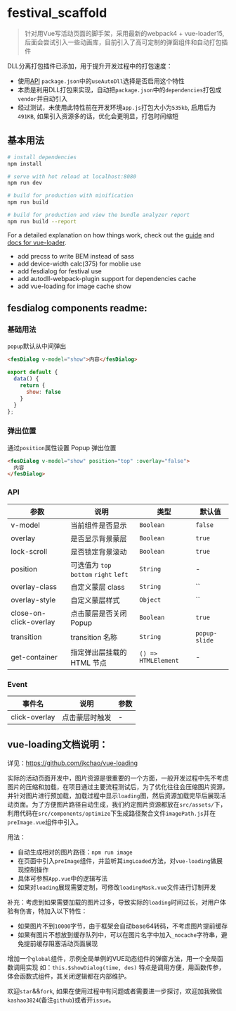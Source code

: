 # festival_scaffold

> 针对用Vue写活动页面的脚手架，采用最新的webpack4 + vue-loader15, 后面会尝试引入一些动画库，目前引入了高可定制的弹窗组件和自动打包插件

DLL分离打包插件已添加，用于提升开发过程中的打包速度：

- 使用[API](https://github.com/asfktz/autodll-webpack-plugin) `package.json`中的`useAutoDll`选择是否启用这个特性
- 本质是利用DLL打包来实现，自动把`package.json`中的`dependencies`打包成`vendor`并自动引入
- 经过测试，未使用此特性前在开发环境`app.js`打包大小为`535kb`, 启用后为`491KB`, 如果引入资源多的话，优化会更明显，打包时间缩短

## 基本用法

``` bash
# install dependencies
npm install

# serve with hot reload at localhost:8080
npm run dev

# build for production with minification
npm run build

# build for production and view the bundle analyzer report
npm run build --report
```

For a detailed explanation on how things work, check out the [guide](http://vuejs-templates.github.io/webpack/) and [docs for vue-loader](http://vuejs.github.io/vue-loader).

- add precss to write BEM instead of sass
- add device-width calc(375) for moblie use
- add fesdialog for festival use
- add autodll-webpack-plugin support for dependencies cache
- add vue-loading for image cache show

## fesdialog components readme:

### 基础用法
`popup`默认从中间弹出

```html
<fesDialog v-model="show">内容</fesDialog>
```

```javascript
export default {
  data() {
    return {
      show: false
    }
  }
};
```

### 弹出位置
通过`position`属性设置 Popup 弹出位置

```html
<fesDialog v-model="show" position="top" :overlay="false">
  内容
</fesDialog>
```

### API

| 参数 | 说明 | 类型 | 默认值 |
|-----------|-----------|-----------|-------------|
| v-model | 当前组件是否显示 | `Boolean` | `false` |
| overlay | 是否显示背景蒙层 | `Boolean` | `true` |
| lock-scroll | 是否锁定背景滚动 | `Boolean` | `true` |
| position | 可选值为 `top` `bottom` `right` `left` | `String` | - |
| overlay-class | 自定义蒙层 class | `String` | `` |
| overlay-style | 自定义蒙层样式 | `Object` | `` |
| close-on-click-overlay | 点击蒙层是否关闭 Popup | `Boolean` | `true` |
| transition | transition 名称 | `String` | `popup-slide` |
| get-container | 指定弹出层挂载的 HTML 节点 | `() => HTMLElement` | - |

### Event

| 事件名 | 说明 | 参数 |
|-----------|-----------|-----------|
| click-overlay | 点击蒙层时触发 | - |

## vue-loading文档说明：

详见：https://github.com/jkchao/vue-loading

实际的活动页面开发中，图片资源是很重要的一个方面，一般开发过程中先不考虑图片的压缩和加载，在项目通过主要流程测试后，为了优化往往会压缩图片资源，并针对图片进行预加载，加载过程中显示`loading`图，然后资源加载完毕后展现活动页面。为了方便图片路径自动生成，我们约定图片资源都放在`src/assets/`下，利用代码在`src/components/optimize`下生成路径聚合文件`imagePath.js`并在`preImage.vue`组件中引入。

用法：
- 自动生成相对的图片路径：`npm run image`
- 在页面中引入`preImage`组件，并监听其`imgLoaded`方法，对`vue-loading`做展现控制操作
- 具体可参照`App.vue`中的逻辑写法
- 如果对`loading`展现需要定制，可修改`loadingMask.vue`文件进行订制开发

补充：考虑到如果需要加载的图片过多，导致实际的`loading`时间过长，对用户体验有伤害，特加入以下特性：

- 如果图片不到`10000`字节，由于框架会自动base64转码，不考虑图片提前缓存
- 如果有图片不想放到缓存队列中，可以在图片名字中加入`_nocache`字符串，避免提前缓存阻塞活动页面展现

增加一个`global`组件，示例全局单例的VUE动态组件的弹窗方法，用一个全局函数调用实现 如：`this.$showDialog(time, des)`
特点是调用方便，用函数传参，体会函数式组件，其关闭逻辑都在内部维护。

欢迎`star`&&`fork`, 如果在使用过程中有问题或者需要进一步探讨，欢迎加我微信`kashao3824`(备注`github`)或者开`issue`。

